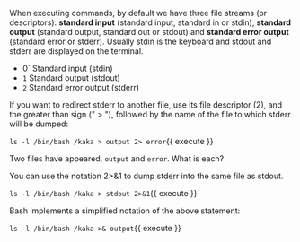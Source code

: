 When executing commands, by default we have three file streams (or descriptors): **standard input** (standard input, standard in or stdin), **standard output** (standard output, standard out or stdout) and **standard error output** (standard error or stderr). Usually stdin is the keyboard and stdout and stderr are displayed on the terminal.

* 0` Standard input (stdin)
* `1` Standard output (stdout)
* `2` Standard error output (stderr)

If you want to redirect stderr to another file, use its file descriptor (2), and the greater than sign (" > "), followed by the name of the file to which stderr will be dumped:

`ls -l /bin/bash /kaka > output 2> error`{{ execute }}

Two files have appeared, `output` and `error`. What is each?

You can use the notation 2>&1 to dump stderr into the same file as stdout.

`ls -l /bin/bash /kaka > stdout 2>&1`{{ execute }}

Bash implements a simplified notation of the above statement:

`ls -l /bin/bash /kaka >& output`{{ execute }}